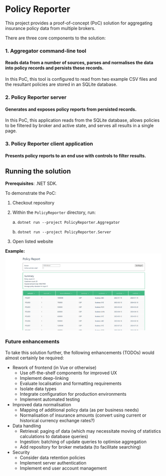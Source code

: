 # Policy Reporter

This project provides a proof-of-concept (PoC) solution for aggregating insurance policy data from multiple brokers.

There are three core components to the solution:

### 1. Aggregator command-line tool

#### Reads data from a number of sources, parses and normalises the data into policy records and persists these records.

In this PoC, this tool is configured to read from two example CSV files and the resultant policies are stored in an SQLite database.

### 2. Policy Reporter server

#### Generates and exposes policy reports from persisted records.

In this PoC, this application reads from the SQLite database, allows policies to be filtered by broker and active state, and serves all results in a single page.

### 3. Policy Reporter client application

#### Presents policy reports to an end use with controls to filter results.

## Running the solution

**Prerequisites**: .NET SDK.

To demonstrate the PoC:

1. Checkout repository

2. Within the `PolicyReporter` directory, run:

   a. `dotnet run --project PolicyReporter.Aggregator`

   b. `dotnet run --project PolicyReporter.Server`

3. Open listed website

**Example:**
![image](./assets/demo.png)

### Future enhancements

To take this solution further, the following enhancements (TODOs) would almost certainly be required:

- Rework of frontend (in Vue or otherwise)
   - Use off-the-shelf components for improved UX
   - Implement deep-linking
   - Evaluate localisation and formatting requirements
   - Isolate data types
   - Integrate configuration for production environments
   - Implement automated testing
- Improved data normalisation
   - Mapping of additional policy data (as per business needs)
   - Normalisation of insurance amounts (convert using current or historical currency exchange rates?)
- Data handling
   - Retrieval: paging of data (which may necessitate moving of statistics calculations to database queries)
   - Ingestion: batching of update queries to optimise aggregation
   - Add repository for broker metadata (to facilitate searching)
- Security
   - Consider data retention policies
   - Implement server authentication
   - Implement end user account management
